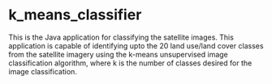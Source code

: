 k_means_classifier
==================

This is the Java application for classifying the satellite images. This application is capable of identifying upto the 20 land use/land cover classes from the satellite imagery using the k-means unsupervised image classification algorithm, where k is the number of classes desired for the image classification.

